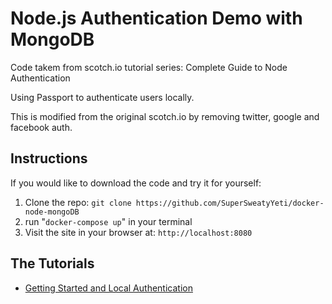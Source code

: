 # Node.js Authentication Demo with MongoDB

Code takem from scotch.io tutorial series: Complete Guide to Node Authentication

Using Passport to authenticate users locally.

This is modified from the original scotch.io by removing twitter, google and facebook auth.

## Instructions
If you would like to download the code and try it for yourself:

1. Clone the repo:&nbsp;`git clone https://github.com/SuperSweatyYeti/docker-node-mongoDB`
2. run "`docker-compose up`" in your terminal
3. Visit the site in your browser at: `http://localhost:8080`
## The Tutorials

- [Getting Started and Local Authentication](http://scotch.io/tutorials/easy-node-authentication-setup-and-local)
